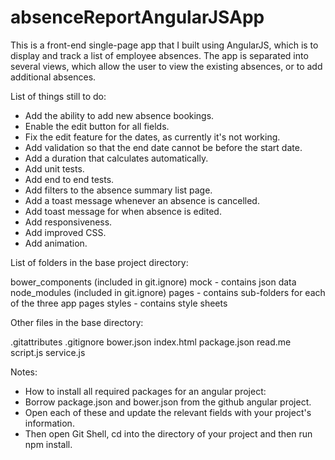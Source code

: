# absenceReportAngularJSApp

This is a front-end single-page app that I built using AngularJS, which is to display and track a list of employee absences. The app is separated into several views, which allow the user to view the existing absences, or to add additional absences.

List of things still to do:

- Add the ability to add new absence bookings.
- Enable the edit button for all fields.
- Fix the edit feature for the dates, as currently it's not working.
- Add validation so that the end date cannot be before the start date.
- Add a duration that calculates automatically.
- Add unit tests.
- Add end to end tests.
- Add filters to the absence summary list page.
- Add a toast message whenever an absence is cancelled.
- Add toast message for when absence is edited.
- Add responsiveness.
- Add improved CSS.
- Add animation.

List of folders in the base project directory:

bower_components (included in git.ignore)
mock - contains json data
node_modules (included in git.ignore)
pages - contains sub-folders for each of the three app pages
styles - contains style sheets

Other files in the base directory:

.gitattributes
.gitignore
bower.json
index.html
package.json
read.me
script.js
service.js

Notes:

- How to install all required packages for an angular project:
- Borrow package.json and bower.json from the github angular project.
- Open each of these and update the relevant fields with your project's information.
- Then open Git Shell, cd into the directory of your project and then run npm install.

